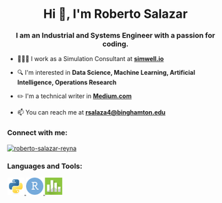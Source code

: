 <h1 align="center">Hi 👋, I'm Roberto Salazar</h1>
<h3 align="center">I am an Industrial and Systems Engineer with a passion for coding.</h3>

- 👨🏻‍💻 I work as a Simulation Consultant at **[simwell.io](https://www.simwell.io/en/)**

- 🔍 I'm interested in **Data Science, Machine Learning, Artificial Intelligence, Operations Research**

- ✏️ I'm a technical writer in **[Medium.com](https://robertosalazarr.medium.com/)**

- 📫 You can reach me at **[rsalaza4@binghamton.edu](mailto:rsalaza4@binghamton.edu)**

<h3 align="left">Connect with me:</h3>
<p align="left">
<a href="https://www.linkedin.com/in/roberto-salazar-reyna/" target="blank"><img align="center" src="https://raw.githubusercontent.com/rahuldkjain/github-profile-readme-generator/master/src/images/icons/Social/linked-in-alt.svg" alt="roberto-salazar-reyna" height="30" width="40" /></a>
</p>

<h3 align="left">Languages and Tools:</h3>
<p align="left"> 
  <a href="https://www.python.org/" target="_blank" rel="noreferrer"> <img src="https://raw.githubusercontent.com/devicons/devicon/master/icons/python/python-original.svg" alt="python" width="40" height="40"/> </a> 
  <a href="https://posit.co/" target="_blank" rel="noreferrer"> <img src="https://github.com/devicons/devicon/blob/master/icons/rstudio/rstudio-original.svg" alt="R Studio" width="40" height="40"/> </a> 
   <a href="https://www.minitab.com/en-us/" target="_blank" rel="noreferrer"> <img src="https://github.com/devicons/devicon/blob/master/icons/minitab/minitab-original.svg" alt="Minitab" width="40" height="40"/> </a> 
</p>
